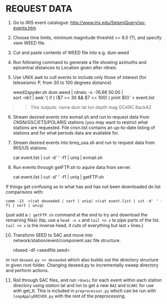 # REQUEST DATA

1. Go to IRIS event catalogue: http://www.iris.edu/SeismiQuery/sq-events.htm
2. Choose time limits,  minimum magnitude threshld >= 6.0 (?), and specify view  WEED file.
3. Cut and paste contents of WEED file into e.g. dum.weed
4. Run following command to generate a file showing azimuths and epicentral distances to Location given after rdneic
5. Use UNIX awk to cull events to include only those of interest (for teleseismic P, from 30 to 100 degrees distance)
    
    weed2spyder.sh dum.weed | rdneic -s -76.68 50.00 | \
	sort -nk1 | awk '{ if ( ($7 >= 30 && $7 <= 100) ) print $0}' > event.list

>> This outputs: name dum lat lon depth mag GCARC BackAZ

6. Stream desired events into evmail.sh and run to request data from CNSN/GSC/ETS/POLARIS stations (you may 
want to restrict what stations are requested. File cnsn.list contains an up-to-date listing of stations and 
for what periods data are available for.
7. Stream desired events into breq_usa.sh and run to request data from IRIS/US stations.

    cat event.list | cut -d' ' -f1 | uniq | evmail.sh

8. Run events through getFTP.sh to aquire data from server.
 
    cat event.list | cut -d' ' -f1 | uniq | getFTP.sh	

	
If things get confusing as to what has and has not been downloaded do list comparisons with:

	comm -13  <(cat deseeded | sort | uniq) <(cat event.list | cut -d' ' -f1 | sort | uniq)  

(just add a `| getFTP.sh` command at the end to try and download the remaining files)
(tip, use a `head -n x` and `tail +n x` to pipe parts of the list. `tail +n x` is the inverse head, it cuts of everything but last `x` lines.)

10. Transform SEED to SAC and move into network/station/event/component.sac file structure. 
   
    rdseed -df <seedfile.seed>

or run `deseed.py >> deseeded` which also builds out the directory structure in given root folder.
Changing deseed.py to incrementally sweep directory and perform actions.

11. Roll through SAC files, and run `rdneic` for each event within each station directory using station lat and lon to get a new `BAZ` and `GCARC` for use with get_tt.  This is included in `preprocessor.py` which can be run with `loopApplyDRIVER.py` with the rest of the preprocessing.
